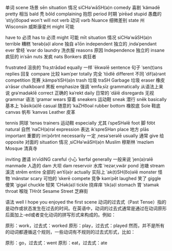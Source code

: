 单词
scene 场景 sēn
situation 情况 siCHəˈwāSH(ə)n
comedy 喜剧 ˈkämədē
pretty 相当
bald 秃 bôld
complaining 抱怨
period 时期 ˈpirēəd
stupid 愚蠢的 ˈst(y)o͞opəd
won't  will not
verb 动词 vərb
Nuance 细微差别
state 州
Wisconsin 威斯康星州
might 可能



have to  必须
has to 必须
might 可能 mīt
situation 情况 siCHəˈwāSH(ə)n
terrible 糟糕 ˈterəb(ə)l
alone 独自 əˈlōn
independent 独立的 ˌindəˈpendənt
ever 曾经 ˈevər
do laundry 洗衣服
reasons 原因
Independence 独立的
insane 疯狂的 inˈsān
nuts 发疯 nəts
Bonkers 疯狂者 



frustrated 沮丧的 ˈfrəˌstrādəd
equally 一样 ˈēkwəlē
sentence 句子 ˈsen(t)əns
replies 回复
compare 比较 kəmˈper
totally 完全 ˈtōdlē
different 不同  ˈdif(ə)rənt
competition 竞赛 ˌkämpəˈtiSH(ə)n
trash 垃圾 traSH
Garbage 垃圾 
eraser 橡皮 əˈrāsər
chalkboard 黑板
emphasize 强调 ˈemfəˌsīz
grammatically 从语法上来说 ɡrəˈmadəklē
correct 正确的 kəˈrekt
daily 日常的 ˈdālē
disregards 无视
grammar 语法 ˈɡramər
wears 穿着
sneakers 运动鞋
sneak 潜行 snēk
basically 基本上 ˈbāsik(ə)lē
casual 随意的 ˈkaZHo͞oəl
rubber bottom 橡胶底
Sole 鞋底
canvas 帆布 ˈkanvəs
Leather 皮革 




tennis 网球 ˈtenəs
trainers 运动鞋
especially 尤其 iˈspeSHəlē
foot 脚 fo͝ot
natural 自然 ˈnaCH(ə)rəl
expression 表达 ikˈspreSHən
place 地方 plās
important 重要的 imˈpôrtnt
necessarily 一定 ˌnesəˈserəlē
usually 通常 
give 给
opposite 对面的
situation 情况 ˌsiCHəˈwāSH(ə)n
Muslim 穆斯林 ˈməzləm
Mosque 清真寺




inviting 邀请 inˈvīdiNG
careful 小心 ˈkerfəl
generally 一般来说 ˈjen(ə)rəlē
manmade 人造的
dam 大坝 dam
reservoir 水库 ˈrezərˌvwär
pond 池塘
stream 溪流 strēm
entire 全部的 ənˈtī(ə)r
actually 实际上 ˈak(t)SH(o͞o)əlē
monster 怪物 ˈmänstər
scary 可怕的 ˈskerē
compete 竞争 kəmˈpēt
laughed 笑了 
giggle 傻笑 ˈɡiɡəl
chuckle 轻笑 ˈCHək(ə)l
tickle 挠痒痒 ˈtik(ə)l
stomach 胃 ˈstəmək
throat 喉咙 THrōt
Sesame Street 芝麻街

语法
well I hope you enjoyed the first scene 
动词的过去式（Past Tense）指的是动作或状态发生在过去的时间。在英语中，动词的过去式通常是通过在动词原形后面加上-ed或者变化动词的拼写形式来构成的。例如：

原形：work，过去式：worked
原形：play，过去式：played
然而，并不是所有的动词都遵循这个规则，一些动词有不规则的过去式形式，比如：

原形：go，过去式：went
原形：eat，过去式：ate

